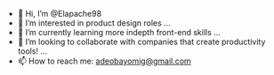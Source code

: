 - 👋 Hi, I’m @Elapache98
- 👀 I’m interested in product design roles ...
- 🌱 I’m currently learning more indepth front-end skills ...
- 💞️ I’m looking to collaborate with companies that create productivity tools! ...
- 📫 How to reach me: adeobayomig@gmail.com

<!---
Elapache98/Elapache98 is a ✨ special ✨ repository because its `README.md` (this file) appears on your GitHub profile.
You can click the Preview link to take a look at your changes.
--->
